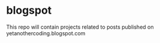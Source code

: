blogspot
========

This repo will contain projects related to posts published on yetanothercoding.blogspot.com